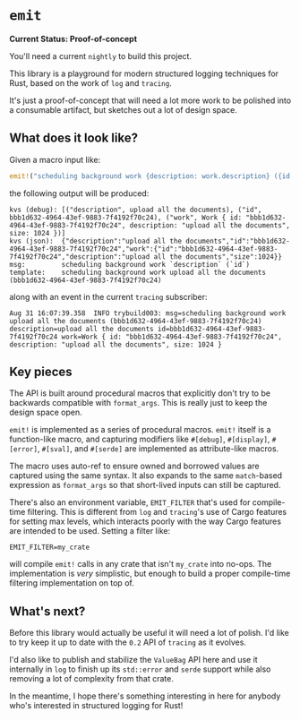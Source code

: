 # `emit`

**Current Status: Proof-of-concept**

You'll need a current `nightly` to build this project.

This library is a playground for modern structured logging techniques for Rust, based on the work of `log` and `tracing`.

It's just a proof-of-concept that will need a lot more work to be polished into a consumable artifact, but sketches out a lot of design space.

## What does it look like?

Given a macro input like:

```rust
emit!("scheduling background work {description: work.description} ({id: work.id})", #[serde] work);
```

the following output will be produced:

```
kvs (debug): [("description", upload all the documents), ("id", bbb1d632-4964-43ef-9883-7f4192f70c24), ("work", Work { id: "bbb1d632-4964-43ef-9883-7f4192f70c24", description: "upload all the documents", size: 1024 })]
kvs (json):  {"description":"upload all the documents","id":"bbb1d632-4964-43ef-9883-7f4192f70c24","work":{"id":"bbb1d632-4964-43ef-9883-7f4192f70c24","description":"upload all the documents","size":1024}}
msg:         scheduling background work `description` (`id`)
template:    scheduling background work upload all the documents (bbb1d632-4964-43ef-9883-7f4192f70c24)
```

along with an event in the current `tracing` subscriber:

```
Aug 31 16:07:39.358  INFO trybuild003: msg=scheduling background work upload all the documents (bbb1d632-4964-43ef-9883-7f4192f70c24) description=upload all the documents id=bbb1d632-4964-43ef-9883-7f4192f70c24 work=Work { id: "bbb1d632-4964-43ef-9883-7f4192f70c24", description: "upload all the documents", size: 1024 }
```

## Key pieces

The API is built around procedural macros that explicitly don't try to be backwards compatible with `format_args`. This is really just to keep the design space open.

`emit!` is implemented as a series of procedural macros. `emit!` itself is a function-like macro, and capturing modifiers like `#[debug]`, `#[display]`, `#[error]`, `#[sval]`, and `#[serde]` are implemented as attribute-like macros.

The macro uses auto-ref to ensure owned and borrowed values are captured using the same syntax. It also expands to the same `match`-based expression as `format_args` so that short-lived inputs can still be captured.

There's also an environment variable, `EMIT_FILTER` that's used for compile-time filtering. This is different from `log` and `tracing`'s use of Cargo features for setting max levels, which interacts poorly with the way Cargo features are intended to be used. Setting a filter like:

```
EMIT_FILTER=my_crate
```

will compile `emit!` calls in any crate that isn't `my_crate` into no-ops. The implementation is _very_ simplistic, but enough to build a proper compile-time filtering implementation on top of.

## What's next?

Before this library would actually be useful it will need a lot of polish. I'd like to try keep it up to date with the `0.2` API of `tracing` as it evolves.

I'd also like to publish and stabilize the `ValueBag` API here and use it internally in `log` to finish up its `std::error` and `serde` support while also removing a lot of complexity from that crate.

In the meantime, I hope there's something interesting in here for anybody who's interested in structured logging for Rust!
